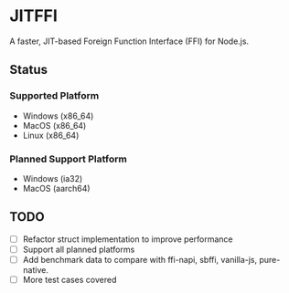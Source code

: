 # JITFFI

A faster, JIT-based Foreign Function Interface (FFI) for Node.js.

## Status

### Supported Platform
- Windows (x86_64)
- MacOS (x86_64)
- Linux (x86_64)

### Planned Support Platform
- Windows (ia32)
- MacOS (aarch64)

## TODO
- [ ] Refactor struct implementation to improve performance
- [ ] Support all planned platforms
- [ ] Add benchmark data to compare with ffi-napi, sbffi, vanilla-js, pure-native.
- [ ] More test cases covered